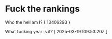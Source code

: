 # Fuck the rankings

Who the hell am I?
{ 13406293 }

What fucking year is it?
[ 2025-03-19T09:53:20Z ]
